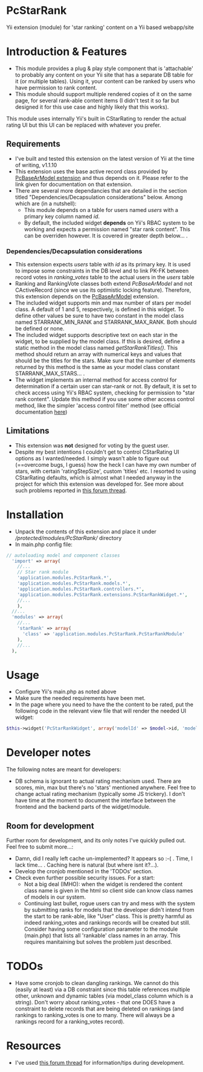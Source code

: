 PcStarRank
==========

Yii extension (module) for 'star ranking' content on a Yii based webapp/site

# Introduction & Features

* This module provides a plug & play style component that is 'attachable' to probably any content on your Yii site that has a separate DB table for it (or multiple tables). Using it, your content can be ranked by users who have permission to rank content. 
* This module should support multiple rendered copies of it on the same page, for several rank-able content items (I didn't test it so far but designed it for this use case and highly likely that this works).

This module uses internally Yii's built in CStarRating to render the actual rating UI but this UI can be replaced with whatever you prefer.

## Requirements

* I've built and tested this extension on the latest version of Yii at the time of writing, v1.1.10
* This extension uses the base active record class provided by [PcBaseArModel extension](http://www.yiiframework.com/extension/pcbasearmodel/) and thus depends on it. Please refer to the link given for documentation on that extension.
* There are several more dependancies that are detailed in the section titled "Dependencies/Decapsulation considerations" below. Among which are (in a nutshell):
  * This module depends on a table for users named *users* with a primary key column named *id*.
  * By default, the included widget **depends** on Yii's RBAC system to be working and expects a permission named "star rank content". This can be overriden however. It is covered in greater depth below... .

### Dependencies/Decapsulation considerations

* This extension expects *users* table with *id* as its primary key. It is used to impose some constraints in the DB level and to link PK-FK between record votes in *ranking_votes* table to the actual users in the *users* table
* Ranking and RankingVote classes both extend *PcBaseArModel* and not CActiveRecord (since we use its optimistic locking feature). Therefore, this extension depends on the [PcBaseArModel](http://www.yiiframework.com/extension/pcbasearmodel/) extension.
* The included widget supports min and max number of stars per model class. A default of 1 and 5, respectively, is defined in this widget. To define other values be sure to have two constant in the model class named STARRANK_MIN_RANK and STARRANK_MAX_RANK. Both should be defined or none.
* The included widget supports descriptive text on each star in the widget, to be supplied by the model class. If this is desired, define a static method in the model class named *getStarRankTitles()*. This method should return an array with numerical keys and values that should be the titles for the stars. Make sure that the number of elements returned by this method is the same as your model class constant STARRANK_MAX_STARS... .
* The widget implements an internal method for access control for determination if a certain user can star-rank or not. By default, it is set to check access using Yii's RBAC system, checking for permission to "star rank content". Update this method if you use some other access control method, like the simpler 'access control filter' method (see official documentation [here](http://www.yiiframework.com/doc/guide/1.1/en/topics.auth#access-control-filter))
 

## Limitations

* This extension was **not** designed for voting by the guest user.
* Despite my best intentions I couldn't get to control CStarRating UI options as I wanted/needed. I simply wasn't able to figure out (==overcome bugs, I guess) how the heck I can have my own number of stars, with certain 'ratingStepSize', custom 'titles' etc. I resorted to using CStarRating defaults, which is almost what I needed anyway in the project for which this extension was developed for. See more about such problems reported in [this forum thread](http://www.yiiframework.com/forum/index.php/topic/24789-cstarrating-buggy/).

# Installation

* Unpack the contents of this extension and place it under */protected/modules/PcStarRank/* directory
* In main.php config file:

```php
// autoloading model and component classes
  'import' => array(
    //...
    // Star rank module
    'application.modules.PcStarRank.*',
    'application.modules.PcStarRank.models.*',
    'application.modules.PcStarRank.controllers.*',
    'application.modules.PcStarRank.extensions.PcStarRankWidget.*',
    //...
    ),
  //...
  'modules' => array(
    //...
    'starRank' => array(
      'class' => 'application.modules.PcStarRank.PcStarRankModule'
    ),
    //...
  ),
```

# Usage

* Configure Yii's main.php as noted above
* Make sure the needed requirements have been met.
* In the page where you need to have the the content to be rated, put the following code in the relevant view file that will render the needed UI widget:

```php
$this->widget('PcStarRankWidget', array('modelId' => $model->id, 'modelClassName' => get_class($model)));
```

# Developer notes

The following notes are meant for developers:
* DB schema is ignorant to actual rating mechanism used. There are scores, min, max but there's no 'stars' mentioned anywhere. Feel free to change actual rating mechanism (typically some JS trickery). I don't have time at the moment to document the interface between the frontend and the backend parts of the widget/module.

## Room for development

Further room for development, and its only notes I've quickly pulled out. Feel free to submit more...:

* Damn, did I really left cache un-implemented? It appears so :-( . Time, I lack time... . Caching here is natural (but where isnt it?...).
* Develop the cronjob mentioned in the 'TODOs' section.
* Check even further possible security issues. For a start:
  * Not a big deal (IMHO): when the widget is rendered the content class name is given in the html so client side can know class names of models in our system.
  * Continuing last bullet, rogue users can try and mess with the system by submitting ranks for models that the developer didn't intend from the start to be rank-able, like "User" class. This is pretty harmful as indeed ranking_votes and rankings records will be created but still. Consider having some configuration parameter to the module (main.php) that lists all 'rankable' class names in an array. This requires manitaining but solves the problem just described.
                         
# TODOs

* Have some cronjob to clean dangling rankings. We cannot do this (easily at least) via a DB constraint since this table references multiple other, unknown and dynamic tables (via model_class column which is a string). Don't worry about ranking_votes - that one DOES have a constraint to delete records that are being deleted on rankings (and rankings to ranking_votes is one to many. There will always be a rankings record for a ranking_votes record).
                                                                                                                                                                                                                                                          
# Resources

* I've used [this forum thread](http://www.yiiframework.com/forum/index.php/topic/29851-complete-guide-for-multiple-cstarratings-on-same-page/) for information/tips during development.



